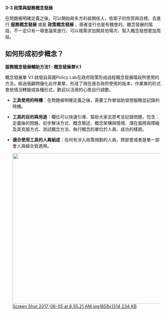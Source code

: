 <p><strong>3-3 政策與服務概念發展</strong></p>

<p>在問題被明確定義之後，可以開始與多方利益關係人，依案子的性質與目標，去進行 <strong>服務概念發展</strong> 或是 <strong>政策概念發展</strong> ，兩者並行也是有機會的。概念發展的階段，不一定只有一場會議來進行，可以視需求加開其他場次，幫入概念發想更加周延。</p>

<h2>如何形成初步概念？</h2>

<p><strong>服務概念發展輔助方法1 : 概念發展單V.1</strong></p>

<p>概念發展單 V.1 啟發自英國Policy Lab在政府政策形成過程概念發展階段所使用的方法，經過張顧問優化此作業單，形成了現在適合政府使用的版本，作業單的形式會依情況轉變成各種形式，歡迎以活用的心態自行調整。</p>

<ul>
<li><p><strong>工具使用的時機</strong>：在問題被明確定義之後，需要工作單協助發想服務並記錄的時機。</p></li>
<li><p><strong>工具的目的與用途</strong>：欄位可以快速引導、幫助大家去思考並記錄問題，包含：定義後的問題、初步解決方式、概念簡述、概念架構與情境、潛在風險與障礙及其克服方式、測試概念方法、執行概念的單位於人員、成功的樣貌。</p></li>
<li><p><strong>適合使用工具的人員組成</strong>：任何有涉入政策規劃的人員，跨部會或者是單一部會人員組合皆適用。<br><div class="lightbox-wrapper"><a data-download-href="https://talk.pdis.nat.gov.tw/uploads/default/de0993f500c2a159cfdfb3eb64beb7bfee8a5af3" href="https://talk.pdis.nat.gov.tw/uploads/default/original/1X/de0993f500c2a159cfdfb3eb64beb7bfee8a5af3.jpg" class="lightbox" title="Screen Shot 2017-06-05 at 8.55.21 AM.jpg"><img src="https://talk.pdis.nat.gov.tw/uploads/default/optimized/1X/de0993f500c2a159cfdfb3eb64beb7bfee8a5af3_1_690x487.jpg" width="690" height="487"><div class="meta">
<span class="filename">Screen Shot 2017-06-05 at 8.55.21 AM.jpg</span><span class="informations">1858x1314 234 KB</span><span class="expand"></span>
</div></a></div></p></li>
</ul>